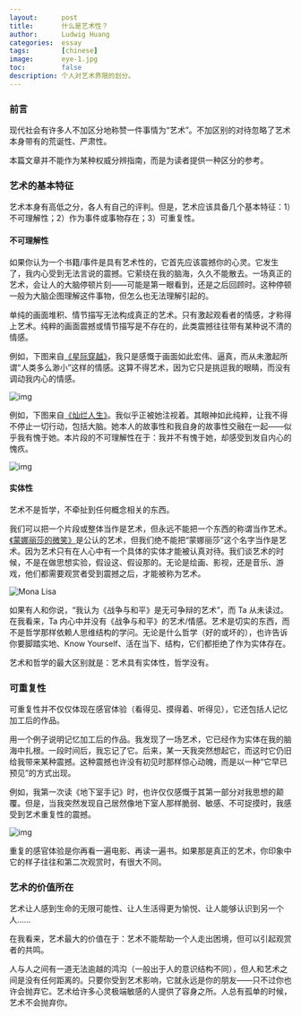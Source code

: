 ```yaml
---
layout:      post
title:       什么是艺术性？
author:      Ludwig Huang
categories:  essay
tags:        [chinese]
image:       eye-1.jpg
toc:         false
description: 个人对艺术界限的划分。
---
```


### 前言

现代社会有许多人不加区分地称赞一件事情为“艺术”。不加区别的对待忽略了艺术本身带有的荒诞性、严肃性。

本篇文章并不能作为某种权威分辨指南，而是为读者提供一种区分的参考。

### 艺术的基本特征

艺术本身有高低之分，各人有自己的评判。但是，艺术应该具备几个基本特征：1）不可理解性；2）作为事件或事物存在；3）可重复性。

#### 不可理解性

如果你认为一个书籍/事件是具有艺术性的，它首先应该震撼你的心灵。它发生了，我内心受到无法言说的震撼。它萦绕在我的脑海，久久不能散去。一场真正的艺术，会让人的大脑停顿片刻——可能是第一眼看到，还是之后回顾时。这种停顿一般为大脑企图理解这件事物，但怎么也无法理解引起的。

单纯的画面堆积、情节描写无法构成真正的艺术。只有激起观看者的情感，才称得上艺术。纯粹的画面震撼或情节描写是不存在的，此类震撼往往带有某种说不清的情感。

例如，下图来自[《星际穿越》](https://movie.douban.com/subject/1889243/)，我只是感慨于画面如此宏伟、逼真，而从未激起所谓“人类多么渺小”这样的情感。这算不得艺术，因为它只是挑逗我的眼睛，而没有调动我内心的情感。

![img](https://images.theconversation.com/files/64127/original/2mdvqkw8-1415620078.jpg?ixlib=rb-1.1.0&q=45&auto=format&w=926&fit=clip)

例如，下图来自[《灿烂人生》](https://movie.douban.com/subject/1291831/)。我似乎正被她注视着。其眼神如此纯粹，让我不得不停止一切行动，包括大脑。她本人的故事性和我自身的故事性交融在一起——似乎我有愧于她。本片段的不可理解性在于：我并不有愧于她，却感受到发自内心的愧疚。

![img](./img/eye-1.jpg)

#### 实体性

艺术不是哲学，不牵扯到任何概念相关的东西。

我们可以把一个片段或整体当作是艺术，但永远不能把一个东西的称谓当作艺术。[《蒙娜丽莎的微笑》](https://en.wikipedia.org/wiki/Mona_Lisa)是公认的艺术，但我们绝不能把“蒙娜丽莎”这个名字当作是艺术。因为艺术只有在人心中有一个具体的实体才能被认真对待。我们谈艺术的时候，不是在做思想实验，假设这、假设那的。无论是绘画、影视，还是音乐、游戏，他们都需要观赏者受到震撼之后，才能被称为艺术。

![Mona Lisa](https://upload.wikimedia.org/wikipedia/commons/thumb/e/ec/Mona_Lisa%2C_by_Leonardo_da_Vinci%2C_from_C2RMF_retouched.jpg/405px-Mona_Lisa%2C_by_Leonardo_da_Vinci%2C_from_C2RMF_retouched.jpg)

如果有人和你说，“我认为《战争与和平》是无可争辩的艺术”，而 Ta 从未读过。在我看来，Ta 内心中并没有《战争与和平》的艺术/情感。艺术是切实的东西，而不是哲学那样依赖人思维结构的学问。无论是什么哲学（好的或坏的），也许告诉你要脚踏实地、Know Yourself、活在当下、结构，它们都拒绝了作为实体存在。

艺术和哲学的最大区别就是：艺术具有实体性，哲学没有。

### 可重复性

可重复性并不仅仅体现在感官体验（看得见、摸得着、听得见），它还包括人记忆加工后的作品。

用一个例子说明记忆加工后的作品。我发现了一场艺术，它已经作为实体在我的脑海中扎根。一段时间后，我忘记了它。后来，某一天我突然想起它，而这时它仍旧给我带来某种震撼。这种震撼也许没有初见时那样惊心动魄，而是以一种“它早已预见”的方式出现。

例如，我第一次读《地下室手记》时，也许仅仅感慨于其第一部分对我思想的颠覆。但是，当我突然发现自己居然像地下室人那样脆弱、敏感、不可捉摸时，我感受到艺术重复性的震撼。

![img](https://covers.audiobooks.com/images/covers/full/9782291041276.jpg)

重复的感官体验是你再看一遍电影、再读一遍书。如果那是真正的艺术，你印象中它的样子往往和第二次观赏时，有很大不同。

### 艺术的价值所在

艺术让人感到生命的无限可能性、让人生活得更为愉悦、让人能够认识到另一个人……

在我看来，艺术最大的价值在于：艺术不能帮助一个人走出困境，但可以引起观赏者的共鸣。

人与人之间有一道无法逾越的鸿沟（一般出于人的意识结构不同），但人和艺术之间是没有任何距离的。只要你受到艺术影响，它就永远是你的朋友——只不过你也许会抛弃它。艺术给许多心灵极端敏感的人提供了容身之所。人总有孤单的时候，艺术不会抛弃你。
